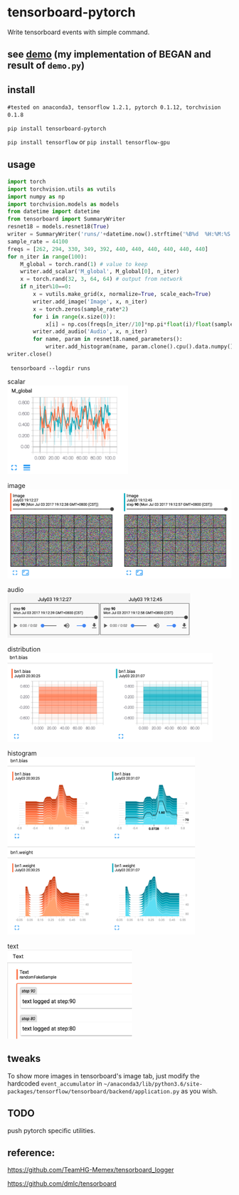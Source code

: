 # tensorboard-pytorch

Write tensorboard events with simple command.

## see [demo](http:35.197.26.245:6006) (my implementation of BEGAN and result of `demo.py`)

## install

`#tested on anaconda3, tensorflow 1.2.1, pytorch 0.1.12, torchvision 0.1.8`

`pip install tensorboard-pytorch`

`pip install tensorflow`   or   `pip install tensorflow-gpu`

## usage
```python
import torch
import torchvision.utils as vutils
import numpy as np
import torchvision.models as models
from datetime import datetime
from tensorboard import SummaryWriter
resnet18 = models.resnet18(True)
writer = SummaryWriter('runs/'+datetime.now().strftime('%B%d  %H:%M:%S'))
sample_rate = 44100
freqs = [262, 294, 330, 349, 392, 440, 440, 440, 440, 440, 440]
for n_iter in range(100):
    M_global = torch.rand(1) # value to keep
    writer.add_scalar('M_global', M_global[0], n_iter)
    x = torch.rand(32, 3, 64, 64) # output from network
    if n_iter%10==0:
        x = vutils.make_grid(x, normalize=True, scale_each=True)   
        writer.add_image('Image', x, n_iter)
        x = torch.zeros(sample_rate*2)
        for i in range(x.size(0)):
            x[i] = np.cos(freqs[n_iter//10]*np.pi*float(i)/float(sample_rate)) # sound amplitude should in [-1, 1]
        writer.add_audio('Audio', x, n_iter)
        for name, param in resnet18.named_parameters():
            writer.add_histogram(name, param.clone().cpu().data.numpy(), n_iter)
writer.close()
```

` tensorboard --logdir runs`  

scalar</br>
<img src="screenshots/scalar.png" height="200">

image</br>
<img src="screenshots/image.png" height="200">

audio</br>
<img src="screenshots/audio.png" height="100">

distribution</br>
<img src="screenshots/distribution.png" height="200">

histogram</br>
<img src="screenshots/histogram.png" height="400">

text</br>
<img src="screenshots/text.png" height="200">
## tweaks
To show more images in tensorboard's image tab, just
modify the hardcoded `event_accumulator` in 
`~/anaconda3/lib/python3.6/site-packages/tensorflow/tensorboard/backend/application.py`
as you wish.



## TODO
push pytorch specific utilities.

## reference:

https://github.com/TeamHG-Memex/tensorboard_logger

https://github.com/dmlc/tensorboard
